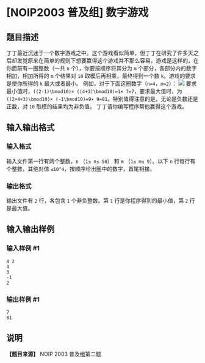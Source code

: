 

# [NOIP2003 普及组] 数字游戏

## 题目描述

丁丁最近沉迷于一个数字游戏之中。这个游戏看似简单，但丁丁在研究了许多天之后却发觉原来在简单的规则下想要赢得这个游戏并不那么容易。游戏是这样的，在你面前有一圈整数（一共
`n` 个），你要按顺序将其分为 `m` 个部分，各部分内的数字相加，相加所得的 `m` 个结果对 `10` 取模后再相乘，最终得到一个数
`k`。游戏的要求是使你所得的 `k` 最大或者最小。 例如，对于下面这圈数字（`n=4`，`m=2`）：
![](https://cdn.luogu.com.cn/upload/image_hosting/yxkhrxl6.png)
要求最小值时，`((2-1)\bmod10)× ((4+3)\bmod10)=1× 7=7`，要求最大值时，为 `((2+4+3)\bmod10)×
(-1\bmod10)=9× 9=81`。特别值得注意的是，无论是负数还是正数，对 `10` 取模的结果均为非负值。 丁丁请你编写程序帮他赢得这个游戏。

## 输入输出格式

### 输入格式

  

输入文件第一行有两个整数，`n` （`1≤ n≤ 50`） 和 `m` （`1≤ m≤ 9`）。以下 `n` 行每行有个整数，其绝对值
`≤10^4`，按顺序给出圈中的数字，首尾相接。

### 输出格式

  

输出文件有 `2` 行，各包含 `1` 个非负整数。第 `1` 行是你程序得到的最小值，第 `2` 行是最大值。

## 输入输出样例

### 输入样例 #1

    
    
    4 2
    4
    3
    -1
    2
    

### 输出样例 #1

    
    
    7
    81
    

## 说明

**【题目来源】** NOIP 2003 普及组第二题

